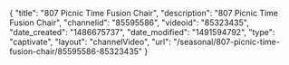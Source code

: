 {
    "title": "807 Picnic Time Fusion Chair",
    "description": "807 Picnic Time Fusion Chair",
    "channelid": "85595586",
    "videoid": "85323435",
    "date_created": "1486675737",
    "date_modified": "1491594792",
    "type": "captivate",
    "layout": "channelVideo",
    "url": "\/seasonal\/807-picnic-time-fusion-chair\/85595586-85323435"
}